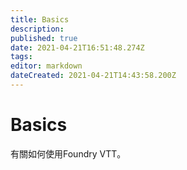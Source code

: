 ```yaml
---
title: Basics
description: 
published: true
date: 2021-04-21T16:51:48.274Z
tags: 
editor: markdown
dateCreated: 2021-04-21T14:43:58.200Z
---
```


# Basics
有關如何使用Foundry VTT。